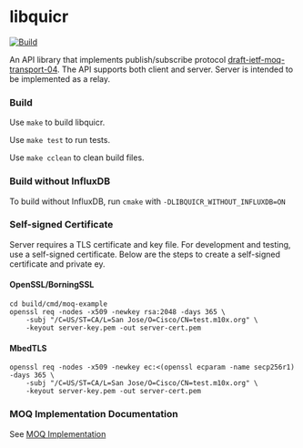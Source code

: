 libquicr
========

[![Build](https://github.com/Quicr/libquicr/actions/workflows/cmake.yml/badge.svg?branch=main)](https://github.com/Quicr/libquicr/actions/workflows/cmake.yml)

An API library that implements publish/subscribe protocol [draft-ietf-moq-transport-04](https://datatracker.ietf.org/doc/html/draft-ietf-moq-transport-04). 
The API supports both client and server. Server is intended to be implemented as a relay.

### Build
Use `make` to build libquicr.

Use `make test` to run tests. 

Use `make cclean` to clean build files.


### Build without InfluxDB

To build without InfluxDB, run `cmake` with `-DLIBQUICR_WITHOUT_INFLUXDB=ON`

### Self-signed Certificate

Server requires a TLS certificate and key file. For development and testing, use a self-signed certificate. Below
are the steps to create a self-signed certificate and private ey. 

#### OpenSSL/BorningSSL

```
cd build/cmd/moq-example
openssl req -nodes -x509 -newkey rsa:2048 -days 365 \
    -subj "/C=US/ST=CA/L=San Jose/O=Cisco/CN=test.m10x.org" \
    -keyout server-key.pem -out server-cert.pem
```

#### MbedTLS

```
openssl req -nodes -x509 -newkey ec:<(openssl ecparam -name secp256r1) -days 365 \
    -subj "/C=US/ST=CA/L=San Jose/O=Cisco/CN=test.m10x.org" \
    -keyout server-key.pem -out server-cert.pem
```


### MOQ Implementation Documentation

See [MOQ Implementation](docs/moq-implementation.md)
